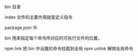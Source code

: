 bin 目录

index 文件的主要作用就是定义指令

package.json 中 

 bin 用来指定每个命令所对应的可执行文件的位置，
 
 npm link 把 bin 中设置的命令挂载到全局
 npm unlink 解绑全局命令
